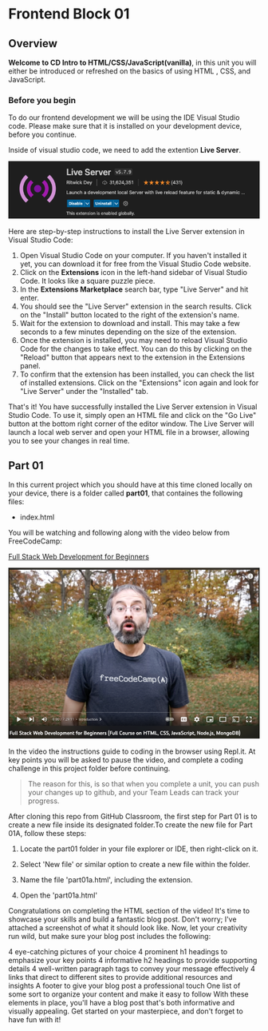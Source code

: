 # Frontend Block 01
## Overview

**Welcome to CD Intro to HTML/CSS/JavaScript(vanilla)**, in this unit you will either be introduced or refreshed on the basics of using HTML , CSS, and JavaScript.

### Before you begin

To do our frontend development we will be using the IDE Visual Studio code. Please make sure that it is installed on your development device, before you continue.

Inside of visual studio code, we need to add the extention **Live Server**.

![](./imgs/img01.png)

Here are step-by-step instructions to install the Live Server extension in Visual Studio Code:

1. Open Visual Studio Code on your computer. If you haven't installed it yet, you can download it for free from the Visual Studio Code website.
2. Click on the **Extensions** icon in the left-hand sidebar of Visual Studio Code. It looks like a square puzzle piece.
3. In the **Extensions Marketplace** search bar, type "Live Server" and hit enter.
4. You should see the "Live Server" extension in the search results. Click on the "Install" button located to the right of the extension's name.
5. Wait for the extension to download and install. This may take a few seconds to a few minutes depending on the size of the extension.
6. Once the extension is installed, you may need to reload Visual Studio Code for the changes to take effect. You can do this by clicking on the "Reload" button that appears next to the extension in the Extensions panel.
7. To confirm that the extension has been installed, you can check the list of installed extensions. Click on the "Extensions" icon again and look for "Live Server" under the "Installed" tab.

That's it! You have successfully installed the Live Server extension in Visual Studio Code. To use it, simply open an HTML file and click on the "Go Live" button at the bottom right corner of the editor window. The Live Server will launch a local web server and open your HTML file in a browser, allowing you to see your changes in real time.

## Part 01

In this current project which you should have at this time cloned locally on your device, there is a folder called **part01**, that containes the following files:

* index.html

You will be watching and following along with the video below from FreeCodeCamp:

[Full Stack Web Development for Beginners](https://www.youtube.com/watch?v=nu_pCVPKzTk&t=28s)

![](./imgs/img02.png)

In the video the instructions guide to coding in the browser using Repl.it. At key points you will be asked to pause the video, and complete a coding challenge in this project folder before continuing.

>The reason for this, is so that when you complete a unit, you can push your changes up to github, and your Team Leads can track your progress.

After cloning this repo from GitHub Classroom, the first step for Part 01 is to create a new file inside its designated folder.To create the new file for Part 01A, follow these steps:

1. Locate the part01 folder in your file explorer or IDE, then right-click on it.

2. Select 'New file' or similar option to create a new file within the folder.

3. Name the file 'part01a.html', including the extension.

4. Open the 'part01a.html'

Congratulations on completing the HTML section of the video! It's time to showcase your skills and build a fantastic blog post. Don't worry; I've attached a screenshot of what it should look like. Now, let your creativity run wild, but make sure your blog post includes the following:

4 eye-catching pictures of your choice
4 prominent h1 headings to emphasize your key points
4 informative h2 headings to provide supporting details
4 well-written paragraph tags to convey your message effectively
4 links that direct to different sites to provide additional resources and insights
A footer to give your blog post a professional touch
One list of some sort to organize your content and make it easy to follow
With these elements in place, you'll have a blog post that's both informative and visually appealing. Get started on your masterpiece, and don't forget to have fun with it! 


